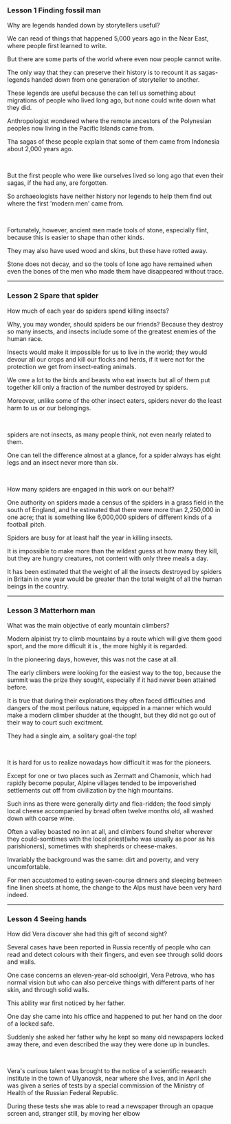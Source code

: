 ### Lesson 1 Finding fossil man

Why are legends handed down by storytellers useful?

We can read of things that happened 5,000 years ago in the Near East, where people first learned to write.

But there are some parts of the world where even now people cannot write.

The only way that they can preserve their history is to recount it as sagas-legends handed down from one generation of storyteller to another.

These legends are useful because the can tell us something about migrations of people who lived long ago, but none could write down what they did.

Anthropologist wondered where the remote ancestors of the Polynesian peoples now living in the Pacific Islands came from.

Tha sagas of these people explain that some of them came from Indonesia about 2,000 years ago.

<br/>

But the first people who were like ourselves lived so long ago that even their sagas, if the had any, are forgotten.

So archaeologists have neither history nor legends to help them find out where the first 'modern men' came from.

<br/>

Fortunately, however, ancient men made tools of stone, especially flint, because this is easier to shape than other kinds.

They may also have used wood and skins, but these have rotted away.

Stone does not decay, and so the tools of lone ago have remained when even the bones of the men who made them have disappeared without trace.


---

### Lesson 2 Spare that spider

How much of each year do spiders spend killing insects?

Why, you may wonder, should spiders be our friends? Because they destroy so many insects, and insects include some of the greatest enemies of the human race.

Insects would make it impossible for us to live in the world; they would devour all our crops and kill our flocks and herds, if it were not for the protection we get from insect-eating animals.

We owe a lot to the birds and beasts who eat insects but all of them put together kill only a fraction of the number destroyed by spiders.

Moreover, unlike some of the other insect eaters, spiders never do the least harm to us or our belongings.

<br>

spiders are not insects, as many people think, not even nearly related to them. 

One can tell the difference almost at a glance, for a spider always has eight legs and an insect never more than six.

<br>

How many spiders are engaged in this work on our behalf?

One authority on spiders made a census of the spiders in a grass field in the south of England, and he estimated that there were more than 2,250,000 in one acre; that is something like 6,000,000 spiders of different kinds of a football pitch.

Spiders are busy for at least half the year in killing insects.

It is impossible to make more than the wildest guess at how many they kill, but they are hungry creatures, not content with only three meals a day.

It has been estimated that the weight of all the insects destroyed by spiders in Britain in one year would be greater than the total weight of all the human beings in the country.

---

### Lesson 3 Matterhorn man

What was the main objective of early mountain climbers?

Modern alpinist try to climb mountains by a route which will give them good sport, and the more difficult it is , the more highly it is regarded.

In the pioneering days, however, this was not the case at all.

The early climbers were looking for the easiest way to the top, because the summit was the prize they sought, especially if it had never been attained before.

It is true that during their explorations they often faced difficulties and dangers of the most perilous nature, equipped in a manner which would make a modern climber shudder at the thought, but they did not go out of their way to court such excitment.

They had a single aim, a solitary goal-the top!

<br>

It is hard for us to realize nowadays how difficult it was for the pioneers.

Except for one or two places such as Zermatt and Chamonix, which had rapidly become popular, Alpine villages tended to be impoverished settlements cut off from civilization by the high mountains.

Such inns as there were generally dirty and flea-ridden; the food simply local cheese accompanied by bread often twelve months old, all washed down with coarse wine.

Often a valley boasted no inn at all, and climbers found shelter wherever they could-somtimes with the local priest(who was usually as poor as his parishioners), sometimes with shepherds or cheese-makes.

Invariably the background was the same: dirt and poverty, and very uncomfortable.

For men accustomed to eating seven-course dinners and sleeping between fine linen sheets at home, the change to the Alps must have been very hard indeed.

---

### Lesson 4  Seeing hands

How did Vera discover she had this gift of second sight?

Several cases have been reported in Russia recently of people who can read and detect colours with their fingers, and even see through solid doors and walls.

One case concerns an eleven-year-old schoolgirl, Vera Petrova, who has normal vision but who can also perceive things with different parts of her skin, and through solid walls.

This ability war first noticed by her father.

One day she came into his office and happened to put her hand on the door of a locked safe.

Suddenly she asked her father why he kept so many old newspapers locked away there, and even described the way they were done up in bundles.

<br>

Vera's curious talent was brought to the notice of a scientific research institute in the town of Ulyanovsk, near where she lives, and in April she was given a series of tests by a special commission of the Ministry of Health of the Russian Federal Republic. 

During these tests she was able to read a newspaper through an opaque screen and, stranger still, by moving her elbow 








